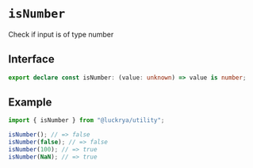 # `isNumber`

Check if input is of type number

## Interface

```ts
export declare const isNumber: (value: unknown) => value is number;
```

## Example

```ts
import { isNumber } from "@luckrya/utility";

isNumber(); // => false
isNumber(false); // => false
isNumber(100); // => true
isNumber(NaN); // => true
```

